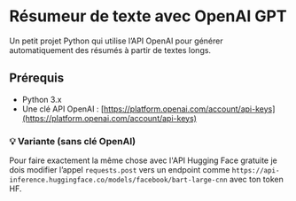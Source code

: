 # Résumeur de texte avec OpenAI GPT

Un petit projet Python qui utilise l’API OpenAI pour générer automatiquement des résumés à partir de textes longs.

## Prérequis
- Python 3.x
- Une clé API OpenAI : [https://platform.openai.com/account/api-keys](https://platform.openai.com/account/api-keys)


### 💡 Variante (sans clé OpenAI)
Pour faire exactement la même chose avec l'API Hugging Face gratuite je dois modifier l’appel `requests.post` vers un endpoint comme `https://api-inference.huggingface.co/models/facebook/bart-large-cnn` avec ton token HF.


